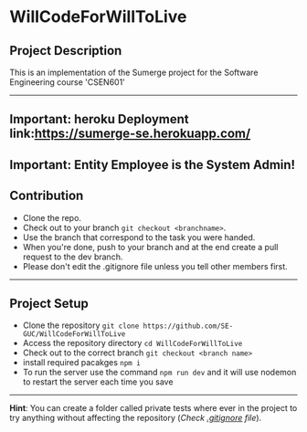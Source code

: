# WillCodeForWillToLive
## Project Description

This is an implementation of the Sumerge project for the Software Engineering course 'CSEN601'

-----
## Important: heroku Deployment link:https://sumerge-se.herokuapp.com/
## Important: Entity Employee is the System Admin!
## Contribution
- Clone the repo.
- Check out to your branch ```git checkout <branchname>```.
- Use the branch that correspond to the task you were handed.
- When you're done, push to your branch and at the end create a pull request to the dev branch.
- Please don't edit the .gitignore file unless you tell other members first.
----
## Project Setup
- Clone the repository ```git clone https://github.com/SE-GUC/WillCodeForWillToLive```
- Access the repository directory ```cd WillCodeForWillToLive```
- Check out to the correct branch ```git checkout <branch name>```
- install required pacakges ```npm i```
- To run the server use the command ```npm run dev``` and it will use nodemon to restart the server each time you save

----
 **Hint**: You can create a folder called private tests where ever in the project to try anything without affecting the repository (*Check [.gitignore](https://github.com/SE-GUC/WillCodeForWillToLive/blob/master/.gitignore) file*).
